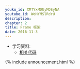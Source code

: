 ```yaml
---
youku_id: XMTYxMDUyMDEyNA
youtube_id: WoHYMSlRdrU
description: 
chapter: 2
title: Frame 框架
date: 2016-11-3
---
```

* 学习资料:
  * [相关代码](https://github.com/MorvanZhou/tutorials/blob/master/tkinterTUT/tk10_frame.py)

{% include announcement.html %}